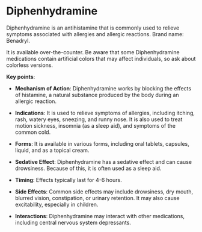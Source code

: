 [//]: # (source: ?)
[//]: # (brands: Benadryl)
[//]: # (tags: antihistamine)

# Diphenhydramine

Diphenhydramine is an antihistamine that is commonly used to relieve symptoms associated with allergies and allergic reactions. Brand name: Benadryl.

It is available over-the-counter. Be aware that some Diphenhydramine medications contain artificial colors that may affect individuals, so ask about colorless versions.

**Key points**:

* **Mechanism of Action**: Diphenhydramine works by blocking the effects of histamine, a natural substance produced by the body during an allergic reaction.

* **Indications**: It is used to relieve symptoms of allergies, including itching, rash, watery eyes, sneezing, and runny nose. It is also used to treat motion sickness, insomnia (as a sleep aid), and symptoms of the common cold.

* **Forms**: It is available in various forms, including oral tablets, capsules, liquid, and as a topical cream.

* **Sedative Effect**: Diphenhydramine has a sedative effect and can cause drowsiness. Because of this, it is often used as a sleep aid.

* **Timing**: Effects typically last for 4-6 hours.

* **Side Effects**: Common side effects may include drowsiness, dry mouth, blurred vision, constipation, or urinary retention. It may also cause excitability, especially in children.

* **Interactions**: Diphenhydramine may interact with other medications, including central nervous system depressants.

